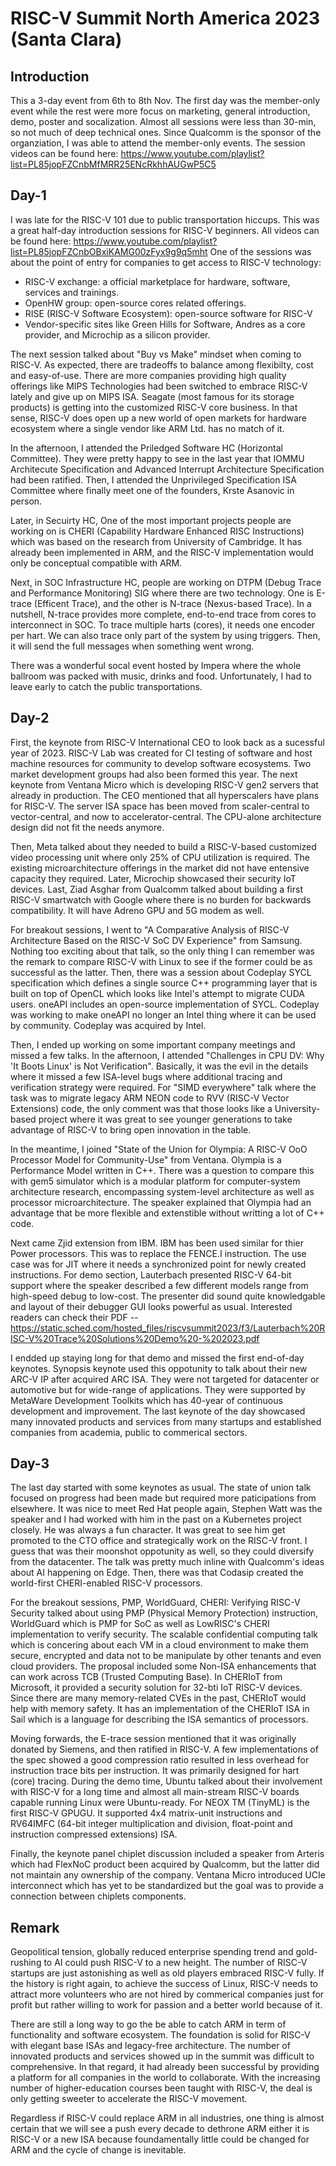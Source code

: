 # RISC-V Summit North America 2023 (Santa Clara)
## Introduction
This a 3-day event from 6th to 8th Nov. The first day was the member-only event while the rest were more focus on marketing, general introduction, demo, poster and socalization. Almost all sessions were less than 30-min, so not much of deep technical ones. Since Qualcomm is the sponsor of the organziation, I was able to attend the member-only events. The session videos can be found here: https://www.youtube.com/playlist?list=PL85jopFZCnbMfMRR25ENcRkhhAUGwP5C5
## Day-1
I was late for the RISC-V 101 due to public transportation hiccups. This was a great half-day introduction sessions for RISC-V beginners. All videos can be found here: https://www.youtube.com/playlist?list=PL85jopFZCnbOBxiKAMG00zFyx9g9q5mht One of the sessions was about the point of entry for companies to get access to RISC-V technology:
- RISC-V exchange: a official marketplace for hardware, software, services and trainings.
- OpenHW group: open-source cores related offerings.
- RISE (RISC-V Software Ecosystem): open-source software for RISC-V
- Vendor-specific sites like Green Hills for Software, Andres as a core provider, and Microchip as a silicon provider.

The next session talked about "Buy vs Make" mindset when coming to RISC-V. As expected, there are tradeoffs to balance among flexibilty, cost and easy-of-use. There are more companies providing high quality offerings like MIPS Technologies had been switched to embrace RISC-V lately and give up on MIPS ISA. Seagate (most famous for its storage products) is getting into the customized RISC-V core business. In that sense, RISC-V does open up a new world of open markets for hardware ecosystem where a single vendor like ARM Ltd. has no match of it.

In the afternoon, I attended the Priledged Software HC (Horizontal Committee). They were pretty happy to see in the last year that IOMMU Architecute Specification and Advanced Interrupt Architecture Specification had been ratified. Then, I attended the Unprivileged Specification ISA Committee where finally meet one of the founders, Krste Asanovic in person.

Later, in Secuirty HC, One of the most important projects people are working on is CHERI (Capability Hardware Enhanced RISC Instructions) which was based on the research from University of Cambridge. It has already been implemented in ARM, and the RISC-V implementation would only be conceptual compatible with ARM.

Next, in SOC Infrastructure HC, people are working on DTPM (Debug Trace and Performance Monitoring) SIG where there are two technology. One is E-trace (Efficent Trace), and the other is N-trace (Nexus-based Trace). In a nutshell, N-trace provides more complete, end-to-end trace from cores to interconnect in SOC. To trace multiple harts (cores), it needs one encoder per hart. We can also trace only part of the system by using triggers. Then, it will send the full messages when something went wrong.

There was a wonderful socal event hosted by Impera where the whole ballroom was packed with music, drinks and food. Unfortunately, I had to leave early to catch the public transportations.
## Day-2
First, the keynote from RISC-V International CEO to look back as a sucessful year of 2023. RISC-V Lab was created for CI testing of software and host machine resources for community to develop software ecosystems. Two market development groups had also been formed this year. The next keynote from Ventana Micro which is developing RISC-V gen2 servers that already in production. The CEO mentioned that all hyperscalers have plans for RISC-V. The server ISA space has been moved from scaler-central to vector-central, and now to accelerator-central. The CPU-alone architecture design did not fit the needs anymore.

Then, Meta talked about they needed to build a RISC-V-based customized video processing unit where only 25% of CPU utilization is required. The existing microarchitecture offerings in the market did not have entensive capacity they required. Later, Microchip showcased their security IoT devices. Last, Ziad Asghar from Qualcomm talked about building a first RISC-V smartwatch with Google where there is no burden for backwards compatibility. It will have Adreno GPU and 5G modem as well.

For breakout sessions, I went to "A Comparative Analysis of RISC-V Architecture Based on the RISC-V SoC DV Experience" from Samsung. Nothing too exciting about that talk, so the only thing I can remember was the remark to compare RISC-V with Linux to see if the former could be as successful as the latter. Then, there was a session about Codeplay SYCL specification which defines a single source C++ programming layer that is built on top of OpenCL which looks like Intel's attempt to migrate CUDA users. oneAPI includes an open-source implementation of SYCL. Codeplay was working to make oneAPI no longer an Intel thing where it can be used by community. Codeplay was acquired by Intel.

Then, I ended up working on some important company meetings and missed a few talks. In the afternoon, I attended "Challenges in CPU DV: Why 'It Boots Linux' is Not Verification". Basically, it was the evil in the details where it missed a few ISA-level bugs where additional tracing and verification strategy were required. For "SIMD everywhere" talk where the task was to migrate legacy ARM NEON code to RVV (RISC-V Vector Extensions) code, the only comment was that those looks like a University-based project where it was great to see younger generations to take advantage of RISC-V to bring open innovation in the table.

In the meantime, I joined "State of the Union for Olympia: A RISC-V OoO Processor Model for Community-Use" from Ventana. Olympia is a Performance Model written in C++. There was a question to compare this with gem5 simulator which is a modular platform for computer-system architecture research, encompassing system-level architecture as well as processor microarchitecture. The speaker explained that Olympia had an advantage that be more flexible and extenstible without writting a lot of C++ code.

Next came Zjid extension from IBM. IBM has been used similar for thier Power processors. This was to replace the FENCE.I instruction. The use case was for JIT where it needs a synchronized point for newly created instructions. For demo section, Lauterbach presented RISC-V 64-bit support where the speaker described a few different models range from high-speed debug to low-cost. The presenter did sound quite knowledgable and layout of their debugger GUI looks powerful as usual. Interested readers can check their PDF --https://static.sched.com/hosted_files/riscvsummit2023/f3/Lauterbach%20RISC-V%20Trace%20Solutions%20Demo%20-%202023.pdf

I endded up staying long for that demo and missed the first end-of-day keynotes. Synopsis keynote used this oppotunity to talk about their new ARC-V IP after acquired ARC ISA. They were not targeted for datacenter or automotive but for wide-range of applications. They were supported by MetaWare Development Toolkits which has 40-year of continuous development and improvement. The last keynote of the day showcased many innovated products and services from many startups and established companies from academia, public to commerical sectors.
## Day-3
The last day started with some keynotes as usual. The state of union talk focused on progress had been made but required more paticipations from elsewhere. It was nice to meet Red Hat people again, Stephen Watt was the speaker and I had worked with him in the past on a Kubernetes project closely. He was always a fun character. It was great to see him get promoted to the CTO office and strategically work on the RISC-V front. I guess that was their moonshot oppotunity as well, so they could diversify from the datacenter. The talk was pretty much inline with Qualcomm's ideas about AI happening on Edge. Then, there was that Codasip created the world-first CHERI-enabled RISC-V processors.

For the breakout sessions, PMP, WorldGuard, CHERI: Verifying RISC-V Security talked about using PMP (Physical Memory Protection) instruction, WorldGuard which is PMP for SoC as well as LowRISC's CHERI implementation to verify security. The scalable confidential computing talk which is concering about each VM in a cloud environment to make them secure, encrypted and data not to be manipulate by other tenants and even cloud providers. The proposal included some Non-ISA enhancements that can work across TCB (Trusted Computing Base). In CHERIoT from Microsoft, it provided a security solution for 32-bti IoT RISC-V devices. Since there are many memory-related CVEs in the past, CHERIoT would help with memory safety. It has an implementation of the CHERIoT ISA in Sail which is a language for describing the ISA semantics of processors.

Moving forwards, the E-trace session mentioned that it was originally donated by Siemens, and then ratified in RISC-V. A few implementations of the spec showed a good compression ratio resulted in less overhead for instruction trace bits per instruction. It was primarily designed for hart (core) tracing. During the demo time, Ubuntu talked about their involvement with RISC-V for a long time and almost all main-stream RISC-V boards capable running Linux were Ubuntu-ready. For NEOX TM (TinyML) is the first RISC-V GPUGU. It supported 4x4 matrix-unit instructions and RV64IMFC (64-bit integer multiplication and division, float-point and instruction compressed extensions) ISA.

Finally, the keynote panel chiplet discussion included a speaker from Arteris which had FlexNoC product been acquired by Qualcomm, but the latter did not maintain any ownership of the company. Ventana Micro introduced UCIe interconnect which has yet to be standardized but the goal was to provide a connection between chiplets components. 
## Remark
Geopolitical tension, globally reduced enterprise spending trend and gold-rushing to AI could push RISC-V to a new height. The number of RISC-V startups are just astonishing as well as old players embraced RISC-V fully. If the history is right again, to achieve the success of Linux, RISC-V needs to attract more volunteers who are not hired by commerical companies just for profit but rather willing to work for passion and a better world because of it.

There are still a long way to go the be able to catch ARM in term of functionality and software ecosystem. The foundation is solid for RISC-V with elegant base ISAs and legacy-free architecture. The number of innovated products and services showed up in the summit was difficult to comprehensive. In that regard, it had already been successful by providing a platform for all companies in the world to collaborate. With the increasing number of higher-education courses been taught with RISC-V, the deal is only getting sweeter to accelerate the RISC-V movement.

Regardless if RISC-V could replace ARM in all industries, one thing is almost certain that we will see a push every decade to dethrone ARM either it is RISC-V or a new ISA because foundamentally little could be changed for ARM and the cycle of change is inevitable.

